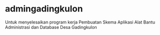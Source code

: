 # admingadingkulon
Untuk menyelesaikan program kerja Pembuatan Skema Aplikasi Alat Bantu Administrasi dan Database Desa Gadingkulon
